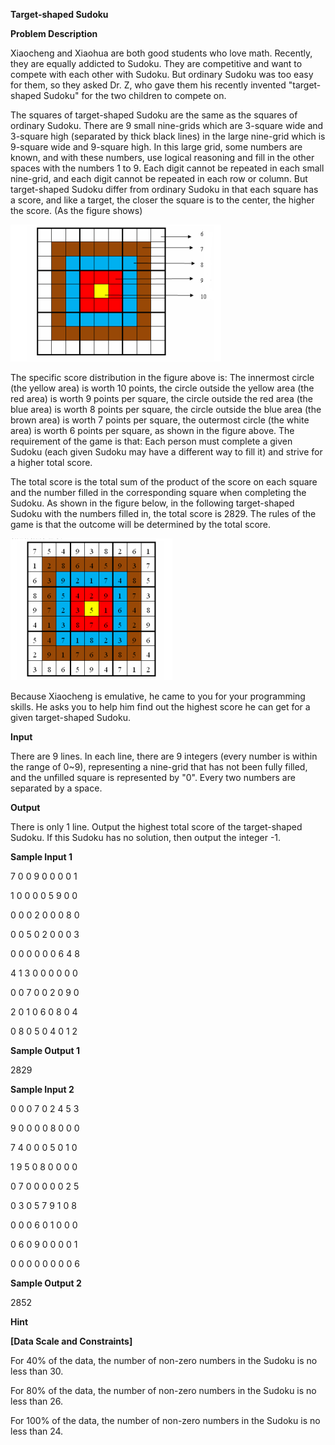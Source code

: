 **Target-shaped Sudoku**

**Problem Description**

Xiaocheng and Xiaohua are both good students who love math. Recently, they are equally addicted to Sudoku. They are competitive and want to compete with each other with Sudoku. But ordinary Sudoku was too easy for them, so they asked Dr. Z, who gave them his recently invented \"target-shaped Sudoku\" for the two children to compete on.

The squares of target-shaped Sudoku are the same as the squares of ordinary Sudoku. There are 9 small nine-grids which are 3-square wide and 3-square high (separated by thick black lines) in the large nine-grid which is 9-square wide and 9-square high. In this large grid, some numbers are known, and with these numbers, use logical reasoning and fill in the other spaces with the numbers 1 to 9. Each digit cannot be repeated in each small nine-grid, and each digit cannot be repeated in each row or column. But target-shaped Sudoku differ from ordinary Sudoku in that each square has a score, and like a target, the closer the square is to the center, the higher the score. (As the figure shows)

![IMG<span data-type=](media/image1.png)

The specific score distribution in the figure above is: The innermost circle (the yellow area) is worth 10 points, the circle outside the yellow area (the red area) is worth 9 points per square, the circle outside the red area (the blue area) is worth 8 points per square, the circle outside the blue area (the brown area) is worth 7 points per square, the outermost circle (the white area) is worth 6 points per square, as shown in the figure above. The requirement of the game is that: Each person must complete a given Sudoku (each given Sudoku may have a different way to fill it) and strive for a higher total score.

The total score is the total sum of the product of the score on each square and the number filled in the corresponding square when completing the Sudoku. As shown in the figure below, in the following target-shaped Sudoku with the numbers filled in, the total score is 2829. The rules of the game is that the outcome will be determined by the total score.

![IMG<span data-type=](media/image2.png)

Because Xiaocheng is emulative, he came to you for your programming skills. He asks you to help him find out the highest score he can get for a given target-shaped Sudoku.

**Input**

There are 9 lines. In each line, there are 9 integers (every number is within the range of 0\~9), representing a nine-grid that has not been fully filled, and the unfilled square is represented by "0". Every two numbers are separated by a space.

**Output**

There is only 1 line. Output the highest total score of the target-shaped Sudoku. If this Sudoku has no solution, then output the integer -1.

**Sample Input 1**

7 0 0 9 0 0 0 0 1

1 0 0 0 0 5 9 0 0

0 0 0 2 0 0 0 8 0

0 0 5 0 2 0 0 0 3

0 0 0 0 0 0 6 4 8

4 1 3 0 0 0 0 0 0

0 0 7 0 0 2 0 9 0

2 0 1 0 6 0 8 0 4

0 8 0 5 0 4 0 1 2

**Sample Output 1**

2829

**Sample Input 2**

0 0 0 7 0 2 4 5 3

9 0 0 0 0 8 0 0 0

7 4 0 0 0 5 0 1 0

1 9 5 0 8 0 0 0 0

0 7 0 0 0 0 0 2 5

0 3 0 5 7 9 1 0 8

0 0 0 6 0 1 0 0 0

0 6 0 9 0 0 0 0 1

0 0 0 0 0 0 0 0 6

**Sample Output 2**

2852

**Hint**

**\[Data Scale and Constraints\]**

For 40% of the data, the number of non-zero numbers in the Sudoku is no less than 30.

For 80% of the data, the number of non-zero numbers in the Sudoku is no less than 26.

For 100% of the data, the number of non-zero numbers in the Sudoku is no less than 24.
